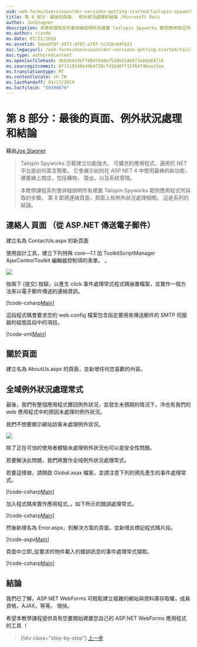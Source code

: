 ```yaml
---
uid: web-forms/overview/older-versions-getting-started/tailspin-spyworks/tailspin-spyworks-part-8
title: 第 8 部分：最後的頁面、 例外狀況處理和結論 |Microsoft Docs
author: JoeStagner
description: 本教學課程系列會詳細說明所有建置 Tailspin Spyworks 範例應用程式所採取的步驟。 第 8 節將連絡頁面，頁面上和例外狀況的相關...
ms.author: riande
ms.date: 07/21/2010
ms.assetid: 5aeadf8f-39f3-4f07-a78f-1c310c64fb23
msc.legacyurl: /web-forms/overview/older-versions-getting-started/tailspin-spyworks/tailspin-spyworks-part-8
msc.type: authoredcontent
ms.openlocfilehash: db8db4e3bff8047b48a7528b5146873ab6d84714
ms.sourcegitcommit: 0f1119340e4464720cfd16d0ff15764746ea1fea
ms.translationtype: MT
ms.contentlocale: zh-TW
ms.lasthandoff: 04/17/2019
ms.locfileid: "59398679"
---
```

# <a name="part-8-final-pages-exception-handling-and-conclusion"></a>第 8 部分：最後的頁面、例外狀況處理和結論

藉由[Joe Stagner](https://github.com/JoeStagner)

> Tailspin Spyworks 示範建立功能強大、 可擴充的應用程式，適用於.NET 平台是如何富含簡單。 它會展示如何在 ASP.NET 4 中使用最棒的新功能，建置線上商店，包括購物、 簽出，以及系統管理。
> 
> 本教學課程系列會詳細說明所有建置 Tailspin Spyworks 範例應用程式所採取的步驟。 第 8 節將連絡頁面，頁面上和例外狀況處理相關。 這是系列的結論。


## <a id="_Toc260221680"></a>  連絡人 頁面 （從 ASP.NET 傳送電子郵件）

建立名為 ContactUs.aspx 的新頁面

使用設計工具，建立下列特殊 core—1.1 加 ToolkitScriptManager AjaxControlToolkit 編輯器控制項的表單。 。

![](tailspin-spyworks-part-8/_static/image1.jpg)

按兩下 [提交] 按鈕，以產生 click 事件處理常式程式碼後置檔案，並實作一個方法來以電子郵件傳送的連絡資訊。

[!code-csharp[Main](tailspin-spyworks-part-8/samples/sample1.cs)]

這段程式碼會要求您的 web.config 檔案包含指定要用來傳送郵件的 SMTP 伺服器的組態區段中的項目。

[!code-xml[Main](tailspin-spyworks-part-8/samples/sample2.xml)]

## <a id="_Toc260221681"></a>  關於頁面

建立名為 AboutUs.aspx 的頁面，並新增任何您喜歡的內容。

## <a id="_Toc260221682"></a>  全域例外狀況處理常式

最後，我們有整個應用程式擲回例外狀況，並發生未預期的情況下，冷也有我們的 web 應用程式中的原因未處理的例外狀況。

我們不想要顯示網站訪客未處理例外狀況。

![](tailspin-spyworks-part-8/_static/image2.jpg)

除了正在可怕的使用者體驗未處理例外狀況也可以是安全性問題。

若要解決此問題，我們將實作全域例外狀況處理常式。

若要這樣做，請開啟 Global.asax 檔案，並請注意下列的預先產生的事件處理常式。

[!code-csharp[Main](tailspin-spyworks-part-8/samples/sample3.cs)]

加入程式碼來實作應用程式\_，如下所示的錯誤處理常式。

[!code-csharp[Main](tailspin-spyworks-part-8/samples/sample4.cs)]

然後新增名為 Error.aspx，到解決方案的頁面，並新增此標記程式碼片段。

[!code-aspx[Main](tailspin-spyworks-part-8/samples/sample5.aspx)]

頁面中立即\_從要求的物件載入的錯誤訊息的事件處理常式擷取。

[!code-csharp[Main](tailspin-spyworks-part-8/samples/sample6.cs)]

## <a id="_Toc260221683"></a>  結論

我們已了解，ASP.NET WebForms 可輕鬆建立複雜的網站與資料庫存取權，成員資格，AJAX，等等。 很快。

希望本教學課程提供具有您要開始建置您自己的 ASP.NET WebForms 應用程式的工具 ！

> [!div class="step-by-step"]
> [上一步](tailspin-spyworks-part-7.md)
